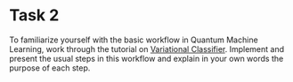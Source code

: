 # Task 2

To familiarize yourself with the basic workflow in Quantum Machine Learning, work through the tutorial on [Variational Classifier](https://pennylane.ai/qml/demos/tutorial_variational_classifier/). Implement and present the usual steps in this workflow and explain in your own words the purpose of each step.